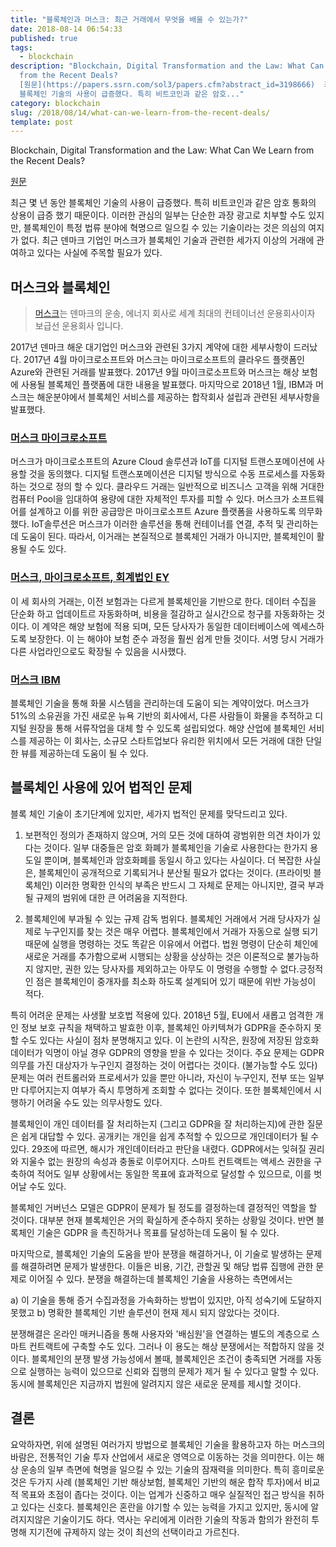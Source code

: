 ```yaml
---
title: "블록체인과 머스크: 최근 거래에서 무엇을 배울 수 있는가?"
date: 2018-08-14 06:54:33
published: true
tags:
  - blockchain
description: "Blockchain, Digital Transformation and the Law: What Can We Learn
  from the Recent Deals?
  [원문](https://papers.ssrn.com/sol3/papers.cfm?abstract_id=3198666)  최근 몇 년 동안
  블록체인 기술의 사용이 급증했다. 특히 비트코인과 같은 암호..."
category: blockchain
slug: /2018/08/14/what-can-we-learn-from-the-recent-deals/
template: post
---
```

Blockchain, Digital Transformation and the Law:
What Can We Learn from the Recent Deals?

[원문](https://papers.ssrn.com/sol3/papers.cfm?abstract_id=3198666)

최근 몇 년 동안 블록체인 기술의 사용이 급증했다. 특히 비트코인과 같은 암호 통화의 상용이 급증 했기 때문이다. 이러한 관심의 일부는 단순한 과장 광고로 치부할 수도 있지만, 블록체인이 특정 법류 분야에 혁명으르 일으킬 수 있는 기술이라는 것은 의심의 여지가 없다. 최근 덴마크 기업인 머스크가 블록체인 기술과 관련한 세가지 이상의 거래에 관여하고 있다는 사실에 주목할 필요가 있다. 

## 머스크와 블록체인 

> [머스크](https://ko.wikipedia.org/wiki/A.P._%EB%AA%B0%EB%9F%AC-%EB%A8%B8%EC%8A%A4%ED%81%AC_%EA%B7%B8%EB%A3%B9)는 덴마크의 운송, 에너지 회사로 세계 최대의 컨테이너선 운용회사이자 보급선 운용회사 입니다.

2017년 덴마크 해운 대기업인 머스크와 관련된 3가지 계약에 대한 세부사항이 드러났다. 2017년 4월 마이크로소프트와 머스크는 마이크로소프트의 클라우드 플랫폼인 Azure와 관련된 거래를 발표했다. 2017년 9월 마이크로소프트와 머스크는 해상 보험에 사용될 블록체인 플랫폼에 대한 내용을 발표했다. 마지막으로 2018년 1월, IBM과 머스크는 해운분야에서 블록체인 서비스를 제공하는 합작회사 설립과 관련된 세부사항을 발표했다.

### [머스크 마이크로소프트](https://news.microsoft.com/2017/04/26/maersk-goes-big-digital-transformation-microsoft/)

머스크가 마이크로소프트의 Azure Cloud 솔루션과 IoT를 디지털 트랜스포메이션에 사용할 것을 동의했다. 디지털 트랜스포메이션은 디지털 방식으로 수동 프로세스를 자동화 하는 것으로 정의 할 수 있다. 클라우드 거래는 일반적으로 비즈니스 고객을 위해 거대한 컴퓨터 Pool을 임대하여 용량에 대한 자체적인 투자를 피할 수 있다. 머스크가 소프트웨어를 설계하고 이를 위한 공급망은 마이크로소프트 Azure 플랫폼을 사용하도록 의무화했다. IoT솔루션은 머스크가 이러한 솔루션을 통해 컨테이너를 연결, 추적 및 관리하는데 도움이 된다. 따라서, 이거래는 본질적으로 블록체인 거래가 아니지만, 블록체인이 활용될 수도 있다.

### [머스크, 마이크로소프트, 회계법인 EY](https://www.ey.com/gl/en/newsroom/news-releases/news-ey-worlds-first-blockchain-platform-for-marine-insurance-now-in-commercial-use)

이 세 회사의 거래는, 이전 보험과는 다르게 블록체인을 기반으로 한다. 데이터 수집을 단순화 하고 업데이트르 자동화하며, 비용을 절감하고 실시간으로 청구를 자동화하는 것이다. 이 계약은 해양 보험에 적용 되며, 모든 당사자가 동일한 데이터베이스에 엑세스하도록 보장한다. 이 는 해야야 보험 준수 과정을 훨씬 쉽게 만들 것이다. 서명 당시 거래가 다른 사업라인으로도 확장될 수 있음을 시사했다.

### [머스크 IBM](https://www.ibm.com/blogs/blockchain/2018/01/digitizing-global-trade-maersk-ibm/)

블록체인 기술을 통해 화물 시스템을 관리하는데 도움이 되는 계약이었다. 머스크가 51%의 소유권을 가진 새로운 뉴욕 기반의 회사에서, 다른 사람들이 화물을 추적하고 디지털 원장을 통해 서류작업을 대체 할 수 있도록 설립되었다. 해양 산업에 블록체인 서비스를 제공하는 이 회사는, 소규모 스타트업보다 유리한 위치에서 모든 거래에 대한 단일한 뷰를 제공하는데 도움이 될 수 있다.

## 블록체인 사용에 있어 법적인 문제 

블록 체인 기술이 초기단계에 있지만, 세가지 법적인 문제를 맞닥드리고 있다.

1. 보편적인 정의가 존재하지 않으며, 거의 모든 것에 대하여 광범위한 의견 차이가 있다는 것이다. 일부 대중들은 암호 화폐가 블록체인을 기술로 사용한다는 한가지 용도일 뿐이며, 블록체인과 암호화폐를 동일시 하고 있다는 사실이다. 더 복잡한 사실은, 블록체인이 공개적으로 기록되거나 분산될 필요가 없다는 것이다. (프라이빗 블록체인) 이러한 명확한 인식의 부족은 반드시 그 자체로 문제는 아니지만, 결국 부과될 규제의 범위에 대한 큰 어려움을 지적한다.

2. 블록체인에 부과될 수 있는 규제 감독 범위다. 블록체인 거래에서 거래 당사자가 실제로 누구인지를 찾는 것은 매우 어렵다. 블록체인에서 거래가 자동으로 실행 되기 때문에 실행을 명령하는 것도 똑같은 이유에서 어렵다. 법원 명령이 단순히 체인에 새로운 거래를 추가함으로써 시행되는 상황을 상상하는 것은 이론적으로 불가능하지 않지만, 권한 있는 당사자를 제외하고는 아무도 이 명령을 수행할 수 없다.긍정적인 점은 블록체인이 중개자를 최소화 하도록 설계되어 있기 때문에 위반 가능성이 적다.

특히 어려운 문제는 사생활 보호법 적용에 있다. 2018년 5월, EU에서 새롭고 엄격한 개인 정보 보호 규칙을 채택하고 발효한 이후, 블록체인 아키텍쳐가 GDPR을 준수하지 못할 수도 있다는 사실이 점차 분명해지고 있다. 이 논란의 시작은, 원장에 저장된 암호화 데이터가 익명이 아닐 경우 GDPR의 영향을 받을 수 있다는 것이다. 주요 문제는 GDPR 의무를 가진 대상자가 누구인지 결정하는 것이 어렵다는 것이다. (불가능할 수도 있다) 문제는 여러 컨트롤러와 프로세서가 있을 뿐만 아니라, 자신이 누구인지, 전부 또는 일부만 다루어지는지 여부가 즉시 투명하게 조회할 수 없다는 것이다. 또한 블록체인에서 시행하기 어려울 수도 있는 의무사항도 있다.

블록체인이 개인 데이터를 잘 처리하는지 (그리고 GDPR을 잘 처리하는지)에 관한 질문은 쉽게 대답할 수 있다. 공개키는 개인을 쉽게 추적할 수 있으므로 개인데이터가 될 수 있다. 29조에 따르면, 해시가 개인데이터라고 판단을 내렸다. GDPR에서는 잊혀질 권리와 지울수 없는 원장의 속성과 충돌로 이루어지다. 스마트 컨트랙트는 액세스 권한을 구축하여 적어도 일부 상황에서는 동일한 목표에 효과적으로 달성할 수 있으므로, 이를 벗어날 수도 있다.

블록체인 거버넌스 모델은 GDPR이 문제가 될 정도를 결정하는데 결정적인 역할을 할 것이다. 대부분 현재 블록체인은 거의 확실하게 준수하지 못하는 상황일 것이다. 반면 블록체인 기술은 GDPR 을 촉진하거나 목표를 달성하는데 도움이 될 수 있다. 

마지막으로, 블록체인 기술의 도움을 받아 분쟁을 해결하거나, 이 기술로 발생하는 문제를 해결하려면 문제가 발생한다. 이들은 비용, 기간, 관할권 및 해당 법류 집행에 관한 문제로 이어질 수 있다. 분쟁을 해결하는데 블록체인 기술을 사용하는 측면에서는 

a) 이 기술을 통해 증거 수집과정을 가속화하는 방법이 있지만, 아직 성숙기에 도달하지 못했고
b) 명확한 블록체인 기반 솔루션이 현재 제시 되지 않았다는 것이다.

분쟁해결은 온라인 매커니즘을 통해 사용자와 '배심원'을 연결하는 별도의 계층으로 스마트 컨트랙트에 구축할 수도 있다. 그러나 이 용도는 해상 분쟁에서는 적합하지 않을 것이다. 블록체인의 분쟁 발생 가능성에서 볼때, 블록체인은 조건이 충족되면 거래를 자동으로 실행하는 능력이 있으므로 신뢰와 집행의 문제가 제거 될 수 있다고 말할 수 있다. 동시에 블록체인은 지금까지 법원에 알려지지 않은 새로운 문제를 제시할 것이다.

## 결론

요악하자면, 위에 설명된 여러가지 방법으로 블록체인 기술을 활용하고자 하는 머스크의 바람은, 전통적인 기술 투자 산업에서 새로운 영역으로 이동하는 것을 의미한다. 이는 해상 운송의 일부 측면에 혁명을 일으킬 수 있는 기술의 잠재력을 의미한다. 특히 흥미로운 것은 두가지 사례 (블록체인 기반 해상보험, 블록체인 기반의 해운 합작 투자)에서 비교적 목표와 초점이 좁다는 것이다. 이는 업계가 신중하고 매우 실질적인 접근 방식을 취하고 있다는 신호다. 블록체인은 혼란을 야기할 수 있는 능력을 가지고 있지만, 동시에 알려지지않은 기술이기도 하다. 역사는 우리에게 이러한 기술의 작동과 함의가 완전히 투명해 지기전에 규제하지 않는 것이 최선의 선택이라고 가르친다.